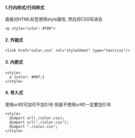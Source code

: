 #### 1.行内样式/行间样式

直接对HTML标签使用style属性, 然后将CSS写进去

```
<p style="color: #f00">
```

#### 2. 外链式

```
<link href="color.css" rel="styleSheet" type="text/css"/>
```


#### 3. 内嵌式


```
<style>
  p {color: #00f;}
</style>
```

#### 4. 导入式

使用url时可加可不加引号 但是不使用url时一定要加引号
```
<style>
  @import url(./color.css);
  @import url("./color.css");
  @import "./color.css";
</style>
```

